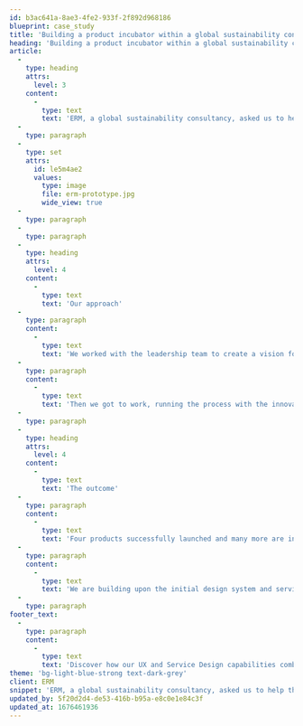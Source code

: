 ```yaml
---
id: b3ac641a-8ae3-4fe2-933f-2f892d968186
blueprint: case_study
title: 'Building a product incubator within a global sustainability consultancy'
heading: 'Building a product incubator within a global sustainability consultancy'
article:
  -
    type: heading
    attrs:
      level: 3
    content:
      -
        type: text
        text: 'ERM, a global sustainability consultancy, asked us to help them to define and embed a product accelerator within the digital organisation. The goal was to build new products and services that could enable their consulting work, generate new revenue and give clients better tools to manage ESG risk within their organisation.'
  -
    type: paragraph
  -
    type: set
    attrs:
      id: le5m4ae2
      values:
        type: image
        file: erm-prototype.jpg
        wide_view: true
  -
    type: paragraph
  -
    type: paragraph
  -
    type: heading
    attrs:
      level: 4
    content:
      -
        type: text
        text: 'Our approach'
  -
    type: paragraph
    content:
      -
        type: text
        text: 'We worked with the leadership team to create a vision for the Innovation Incubator, and define the places, talent, processes, structure and governance needed to create successful products within a globally distributed team.'
  -
    type: paragraph
    content:
      -
        type: text
        text: 'Then we got to work, running the process with the innovation team to fine-tune the tools and templates to find the best ideas.'
  -
    type: paragraph
  -
    type: heading
    attrs:
      level: 4
    content:
      -
        type: text
        text: 'The outcome'
  -
    type: paragraph
    content:
      -
        type: text
        text: 'Four products successfully launched and many more are in the pipeline. The work is ongoing, with the team in hypergrowth to keep up with internal demand.'
  -
    type: paragraph
    content:
      -
        type: text
        text: 'We are building upon the initial design system and service design templates and training provided to the team to make it better, slicker and faster with each new product launch.'
  -
    type: paragraph
footer_text:
  -
    type: paragraph
    content:
      -
        type: text
        text: 'Discover how our UX and Service Design capabilities combine to invent better customer journeys.'
theme: 'bg-light-blue-strong text-dark-grey'
client: ERM
snippet: 'ERM, a global sustainability consultancy, asked us to help them to define and embed a product accelerator within the digital organisation. The goal was to build new products and services that could enable their consulting work, generate new revenue and give clients better tools to manage ESG risk within their organisation.'
updated_by: 5f20d2d4-de53-416b-b95a-e8c0e1e84c3f
updated_at: 1676461936
---
```

